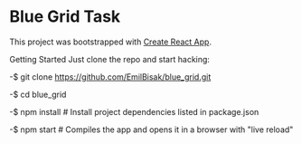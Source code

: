 # Blue Grid Task

This project was bootstrapped with [Create React App](https://github.com/facebook/create-react-app).

Getting Started Just clone the repo and start hacking:

-$ git clone https://github.com/EmilBisak/blue_grid.git

-$ cd blue_grid

-$ npm install # Install project dependencies listed in package.json

-$ npm start # Compiles the app and opens it in a browser with "live reload"